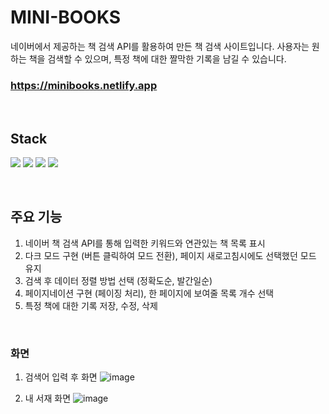 # MINI-BOOKS

네이버에서 제공하는 책 검색 API를 활용하여 만든 책 검색 사이트입니다. 사용자는 원하는 책을 검색할 수 있으며, 특정 책에 대한 짤막한 기록을 남길 수 있습니다.

### https://minibooks.netlify.app

<br />

## Stack
<img src="https://img.shields.io/badge/react-61DAFB?style=for-the-badge&logo=react&logoColor=black"/> <img src="https://img.shields.io/badge/reactrouter-CA4245?style=for-the-badge&logo=reactrouter&logoColor=black"/>  <img src="https://img.shields.io/badge/tailwindcss-06B6D4?style=for-the-badge&logo=tailwindcss&logoColor=black"/> <img src="https://img.shields.io/badge/firebase-FFCA28?style=for-the-badge&logo=firebase&logoColor=white"/>

<br />

## 주요 기능

1. 네이버 책 검색 API를 통해 입력한 키워드와 연관있는 책 목록 표시
2. 다크 모드 구현 (버튼 클릭하여 모드 전환), 페이지 새로고침시에도 선택했던 모드 유지
3. 검색 후 데이터 정렬 방법 선택 (정확도순, 발간일순)
4. 페이지네이션 구현 (페이징 처리), 한 페이지에 보여줄 목록 개수 선택
5. 특정 책에 대한 기록 저장, 수정, 삭제

<br />

### 화면
1. 검색어 입력 후 화면
![image](https://github.com/kimheymin/mini-books/assets/80433501/2b8d1a71-de46-41aa-b778-adab17236f69)


2. 내 서재 화면
![image](https://github.com/kimheymin/mini-books/assets/80433501/61ab8513-8804-41ac-86da-a69fe362dbdb)


